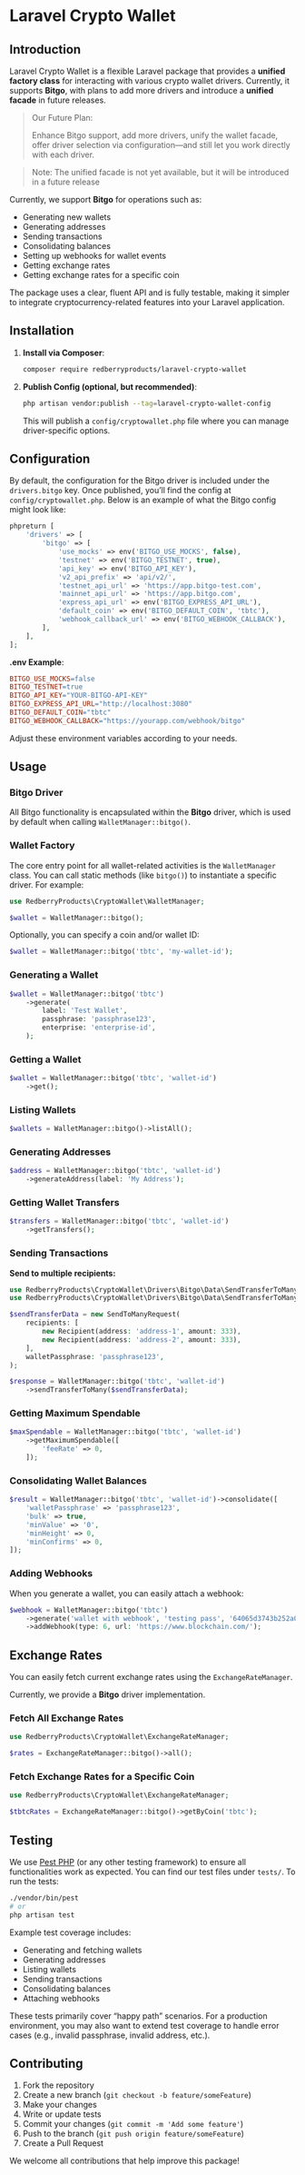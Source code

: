 # Laravel Crypto Wallet

## Introduction

Laravel Crypto Wallet is a flexible Laravel package that provides a **unified factory class** for interacting with various crypto wallet drivers. Currently, it supports **Bitgo**, with plans to add more drivers and introduce a **unified facade** in future releases.

> Our Future Plan:
>
>
> Enhance Bitgo support, add more drivers, unify the wallet facade, offer driver selection via configuration—and still let you work directly with each driver.
>

> Note: The unified facade is not yet available, but it will be introduced in a future release
>

Currently, we support **Bitgo** for operations such as:

- Generating new wallets
- Generating addresses
- Sending transactions
- Consolidating balances
- Setting up webhooks for wallet events
- Getting exchange rates
- Getting exchange rates for a specific coin

The package uses a clear, fluent API and is fully testable, making it simpler to integrate cryptocurrency-related features into your Laravel application.

## Installation

1. **Install via Composer**:

    ```bash
    composer require redberryproducts/laravel-crypto-wallet
    ```

2. **Publish Config (optional, but recommended)**:

    ```bash
    php artisan vendor:publish --tag=laravel-crypto-wallet-config
    ```

   This will publish a `config/cryptowallet.php` file where you can manage driver-specific options.


## Configuration

By default, the configuration for the Bitgo driver is included under the `drivers.bitgo` key. Once published, you’ll find the config at `config/cryptowallet.php`. Below is an example of what the Bitgo config might look like:

```php
phpreturn [
    'drivers' => [
        'bitgo' => [
            'use_mocks' => env('BITGO_USE_MOCKS', false),
            'testnet' => env('BITGO_TESTNET', true),
            'api_key' => env('BITGO_API_KEY'),
            'v2_api_prefix' => 'api/v2/',
            'testnet_api_url' => 'https://app.bitgo-test.com',
            'mainnet_api_url' => 'https://app.bitgo.com',
            'express_api_url' => env('BITGO_EXPRESS_API_URL'),
            'default_coin' => env('BITGO_DEFAULT_COIN', 'tbtc'),
            'webhook_callback_url' => env('BITGO_WEBHOOK_CALLBACK'),
        ],
    ],
];

```

**.env Example**:

```makefile
BITGO_USE_MOCKS=false
BITGO_TESTNET=true
BITGO_API_KEY="YOUR-BITGO-API-KEY"
BITGO_EXPRESS_API_URL="http://localhost:3080"
BITGO_DEFAULT_COIN="tbtc"
BITGO_WEBHOOK_CALLBACK="https://yourapp.com/webhook/bitgo"
```

Adjust these environment variables according to your needs.

## Usage

### Bitgo Driver

All Bitgo functionality is encapsulated within the **Bitgo** driver, which is used by default when calling `WalletManager::bitgo()`.

### Wallet Factory

The core entry point for all wallet-related activities is the `WalletManager` class. You can call static methods (like `bitgo()`) to instantiate a specific driver. For example:

```php
use RedberryProducts\CryptoWallet\WalletManager;

$wallet = WalletManager::bitgo();
```

Optionally, you can specify a coin and/or wallet ID:

```php
$wallet = WalletManager::bitgo('tbtc', 'my-wallet-id');
```

### Generating a Wallet

```php
$wallet = WalletManager::bitgo('tbtc')
    ->generate(
        label: 'Test Wallet',
        passphrase: 'passphrase123',
        enterprise: 'enterprise-id',
    );
```

### Getting a Wallet

```php
$wallet = WalletManager::bitgo('tbtc', 'wallet-id')
    ->get();
```

### Listing Wallets

```php
$wallets = WalletManager::bitgo()->listAll();
```

### Generating Addresses

```php
$address = WalletManager::bitgo('tbtc', 'wallet-id')
    ->generateAddress(label: 'My Address');
```

### Getting Wallet Transfers

```php
$transfers = WalletManager::bitgo('tbtc', 'wallet-id')
    ->getTransfers();
```

### Sending Transactions

**Send to multiple recipients:**

```php
use RedberryProducts\CryptoWallet\Drivers\Bitgo\Data\SendTransferToMany\SendToManyRequest;
use RedberryProducts\CryptoWallet\Drivers\Bitgo\Data\SendTransferToMany\Recipient;

$sendTransferData = new SendToManyRequest(
    recipients: [
        new Recipient(address: 'address-1', amount: 333),
        new Recipient(address: 'address-2', amount: 333),
    ],
    walletPassphrase: 'passphrase123',
);

$response = WalletManager::bitgo('tbtc', 'wallet-id')
    ->sendTransferToMany($sendTransferData);
```

### Getting Maximum Spendable

```php
$maxSpendable = WalletManager::bitgo('tbtc', 'wallet-id')
    ->getMaximumSpendable([
        'feeRate' => 0,
    ]);
```

### Consolidating Wallet Balances

```php
$result = WalletManager::bitgo('tbtc', 'wallet-id')->consolidate([
    'walletPassphrase' => 'passphrase123',
    'bulk' => true,
    'minValue' => '0',
    'minHeight' => 0,
    'minConfirms' => 0,
]);
```

### Adding Webhooks

When you generate a wallet, you can easily attach a webhook:

```php
$webhook = WalletManager::bitgo('tbtc')
    ->generate('wallet with webhook', 'testing pass', '64065d3743b252a0e029e2faa945e233')
    ->addWebhook(type: 6, url: 'https://www.blockchain.com/');
```

## Exchange Rates

You can easily fetch current exchange rates using the `ExchangeRateManager`.

Currently, we provide a **Bitgo** driver implementation.

### Fetch All Exchange Rates

```php
use RedberryProducts\CryptoWallet\ExchangeRateManager;

$rates = ExchangeRateManager::bitgo()->all();
```

### Fetch Exchange Rates for a Specific Coin

```php
use RedberryProducts\CryptoWallet\ExchangeRateManager;

$tbtcRates = ExchangeRateManager::bitgo()->getByCoin('tbtc');
```

## Testing

We use [Pest PHP](https://pestphp.com/) (or any other testing framework) to ensure all functionalities work as expected. You can find our test files under `tests/`. To run the tests:

```bash
./vendor/bin/pest
# or
php artisan test
```

Example test coverage includes:

- Generating and fetching wallets
- Generating addresses
- Listing wallets
- Sending transactions
- Consolidating balances
- Attaching webhooks

These tests primarily cover “happy path” scenarios. For a production environment, you may also want to extend test coverage to handle error cases (e.g., invalid passphrase, invalid address, etc.).

## Contributing

1. Fork the repository
2. Create a new branch (`git checkout -b feature/someFeature`)
3. Make your changes
4. Write or update tests
5. Commit your changes (`git commit -m 'Add some feature'`)
6. Push to the branch (`git push origin feature/someFeature`)
7. Create a Pull Request

We welcome all contributions that help improve this package!
